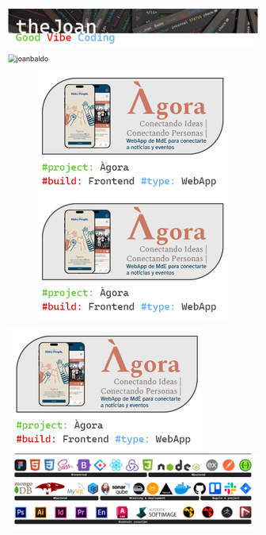 ![Header](./assets/Joan_header.jpg)

<p align="left"> <img src="https://komarev.com/ghpvc/?username=joanbaldo" alt="joanbaldo" /> </p>


<div align="center">
<!-- [![AgoraFrontend](./assets/Card_Agora_FE.jpg)](https://github.com/joanbaldo/Demo_Site_v1_HTML_CSS)  -->
<!-- [![AgoraFrontend](./assets/Card_Agora_FE.jpg)](https://github.com/joanbaldo/Demo_Site_v1_HTML_CSS){:target="_blank"} -->
<!-- <a href="https://github.com/joanbaldo/Demo_Site_v1_HTML_CSS" target="_blank">
  <img src="./assets/Card_Agora_FE.jpg" alt="AgoraFrontend">
</a>
<a href="https://github.com/joanbaldo/Demo_Site_v1_HTML_CSS" target="_blank">
  <img src="./assets/Card_Agora_FE.jpg" alt="AgoraFrontend">
</a> -->
<a href="https://github.com/joanbaldo/Demo_Site_v1_HTML_CSS" target="_blank" rel="noopener noreferrer" onclick="window.open(this.href); return false;">
  <img src="./assets/Card_Agora_FE.jpg" alt="AgoraFrontend">
</a>
<a href="https://github.com/joanbaldo/Demo_Site_v1_HTML_CSS" target="_blank" rel="noopener noreferrer" onclick="window.open(this.href); return false;">
  <img src="./assets/Card_Agora_FE.jpg" alt="AgoraFrontend">
</a>


<!-- ![AgoraFrontend](./assets/Card_Agora_FE.jpg)  -->
</div>

<!-- [![Thumbnail](./brand/curso-react18-espanol.png)](https://www.youtube.com/watch?v=o0HwamjhsWw) -->


![AgoraFrontend](./assets/Card_Agora_FE.jpg)
![skills](./assets/SW_stack_line.jpg)